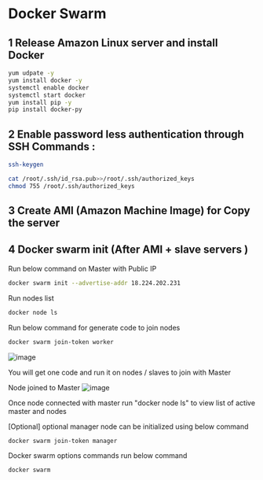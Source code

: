 # Docker Swarm

## 1 Release Amazon Linux server and install Docker

```sh
yum udpate -y
yum install docker -y
systemctl enable docker
systemctl start docker
yum install pip -y
pip install docker-py
```
## 2 Enable password less authentication through SSH Commands :
```sh
ssh-keygen
```
```sh
cat /root/.ssh/id_rsa.pub>>/root/.ssh/authorized_keys
chmod 755 /root/.ssh/authorized_keys
```

## 3 Create AMI (Amazon Machine Image) for Copy the server

## 4 Docker swarm init (After AMI + slave servers )

Run below command on Master with Public IP
```sh
docker swarm init --advertise-addr 18.224.202.231
```
Run nodes list
```sh
docker node ls
```
Run below command for generate code to join nodes 
```sh
docker swarm join-token worker
```
![image](https://user-images.githubusercontent.com/111989928/212469584-436cd7fb-c285-49f7-a443-dff202377c49.png)

You will get one code and run it on nodes / slaves to join with Master

Node joined to Master
![image](https://user-images.githubusercontent.com/111989928/212469619-a157fd97-8341-4fd8-9a61-ff436ed2779d.png)

Once node connected with master run "docker node ls" to view list of active master and nodes

[Optional] optional manager node can be initialized using below command
```sh
docker swarm join-token manager
```
Docker swarm options commands run below command
```sh
docker swarm
```

